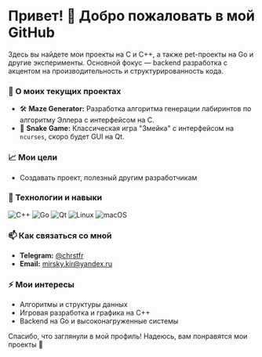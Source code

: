 # Привет! 👋 Добро пожаловать в мой GitHub

Здесь вы найдете мои проекты на C и C++, а также pet-проекты на Go и другие эксперименты. 
Основной фокус — backend разработка с акцентом на производительность и структурированность кода. 

### 🔭 О моих текущих проектах
- 🛠 **Maze Generator:** Разработка алгоритма генерации лабиринтов по алгоритму Эллера с интерфейсом на C.
- 🐍 **Snake Game:** Классическая игра "Змейка" с интерфейсом на `ncurses`, скоро будет GUI на Qt.

### 📈 Мои цели
- Создавать проект, полезный другим разработчикам

### 🔧 Технологии и навыки
![C++](https://img.shields.io/badge/C++-blue?style=for-the-badge&logo=c%2B%2B&logoColor=white)
![Go](https://img.shields.io/badge/Go-blue?style=for-the-badge&logo=go&logoColor=white)
![Qt](https://img.shields.io/badge/Qt-blue?style=for-the-badge&logo=qt&logoColor=white)
![Linux](https://img.shields.io/badge/Linux-gray?style=for-the-badge&logo=linux&logoColor=white)
![macOS](https://img.shields.io/badge/macOS-gray?style=for-the-badge&logo=apple&logoColor=white)

### 📫 Как связаться со мной
- **Telegram:** [@chrstfr](https://t.me/ТвойТГ)
- **Email:** [mirsky.kir@yandex.ru](mailto:ТвойEmail@example.com)
  
### ⚡ Мои интересы
- Алгоритмы и структуры данных
- Игровая разработка и графика на C++
- Backend на Go и высоконагруженные системы

Спасибо, что заглянули в мой профиль! Надеюсь, вам понравятся мои проекты 🚀

